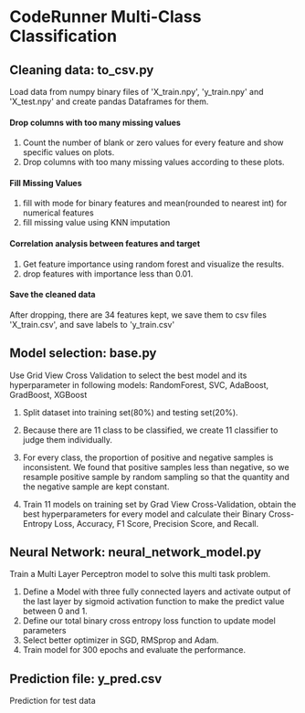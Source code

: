 # CodeRunner Multi-Class Classification

## Cleaning data: to_csv.py

Load data from numpy binary files of 'X_train.npy', 'y_train.npy' and 'X_test.npy' and create pandas Dataframes for them. 

#### Drop columns with too many missing values

1. Count the number of blank or zero values for every feature and show specific values on plots. 
2. Drop columns with too many missing values according to these plots.  

#### Fill Missing Values

1. fill with mode for binary features and mean(rounded to nearest int) for numerical features
2. fill missing value using KNN imputation


#### Correlation analysis between features and target

1. Get feature importance using random forest and visualize the results.
2. drop features with importance less than 0.01.

#### Save the cleaned data  

After dropping, there are 34 features kept, we save them to csv files 'X_train.csv', and save labels to 'y_train.csv'

## Model selection: base.py

Use Grid View Cross Validation to select the best model and its hyperparameter in following models: RandomForest, SVC, AdaBoost, GradBoost, XGBoost  

1. Split dataset into training set(80%) and testing set(20%).

2. Because there are 11 class to be classified, we create 11 classifier to judge them individually.

3. For every class, the proportion of positive and negative samples is inconsistent. We found that positive samples less than negative, so we resample positive sample by random sampling so that the quantity and the negative sample are kept constant.

4. Train 11 models on training set by Grad View Cross-Validation, obtain the best hyperparameters for every model and calculate their Binary Cross-Entropy Loss, Accuracy, F1 Score, Precision Score, and Recall.

## Neural Network: neural_network_model.py

Train a Multi Layer Perceptron model to solve this multi task problem. 

1. Define a Model with three fully connected layers and activate output of the last layer by sigmoid activation function to make the predict value between 0 and 1.
2. Define our total binary cross entropy loss function to update model parameters
3. Select better optimizer in SGD, RMSprop and Adam.
4. Train model for 300 epochs and evaluate the performance. 


## Prediction file: y_pred.csv
Prediction for test data
